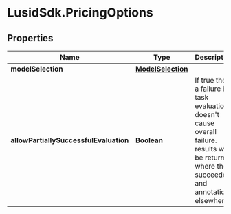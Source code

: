 # LusidSdk.PricingOptions

## Properties
Name | Type | Description | Notes
------------ | ------------- | ------------- | -------------
**modelSelection** | [**ModelSelection**](ModelSelection.md) |  | [optional] 
**allowPartiallySuccessfulEvaluation** | **Boolean** | If true then a failure in task evaluation doesn&#39;t cause overall failure.  results will be returned where they succeeded and annotation elsewhere | [optional] 


